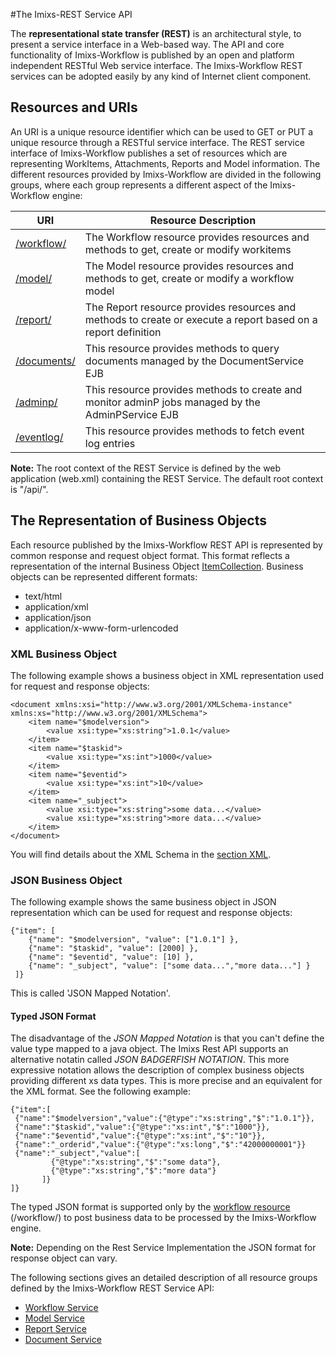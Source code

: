 #The Imixs-REST Service API

The **representational state transfer (REST)** is an architectural style, to present a service interface in a Web-based way. The API and core functionality of Imixs-Workflow is published by an open and platform independent RESTful Web service interface. The Imixs-Workflow REST services can be adopted easily by any kind of Internet client component.
 
## Resources and URIs
An URI is a unique resource identifier which can be used to GET or PUT a unique resource through a RESTful service interface.
The REST service interface of Imixs-Workflow publishes a set of resources which are representing  WorkItems, Attachments, Reports and Model information.
The different resources provided by Imixs-Workflow are divided in the following groups, where each group represents a different aspect of the Imixs-Workflow engine:

| URI                       | Resource Description                              | 
|---------------------------|---------------------------------------------------| 
| [/workflow/](./workflowservice.html) | The Workflow resource provides resources and methods to get, create or modify workitems       |
| [/model/](./modelservice.html)       | The Model resource provides resources and methods to get, create or modify a workflow model|
| [/report/](./reportservice.html)     | The Report resource provides resources and methods to create or execute a report based on a report definition|
| [/documents/](./documentservice.html)     | This resource provides methods to query documents managed by the DocumentService EJB |
| [/adminp/](./adminp.html)     | This resource provides methods to create and monitor adminP jobs managed by the AdminPService EJB |
| [/eventlog/](./eventlogservice.html)     | This resource provides methods to fetch event log entries |

 
<strong>Note:</strong> The root context of the REST Service is defined by the web application (web.xml) containing the REST Service. The default root context is "/api/".

## The Representation of Business Objects
Each resource published by the Imixs-Workflow REST API is represented by common response and request object format. This format reflects a representation of the internal Business Object [ItemCollection](../core/itemcollection.html). Business objects can be represented different formats:
 
 * text/html
 * application/xml
 * application/json
 * application/x-www-form-urlencoded

### XML Business Object

The following example shows a business object in XML representation used for request and response objects:

	<document xmlns:xsi="http://www.w3.org/2001/XMLSchema-instance" xmlns:xs="http://www.w3.org/2001/XMLSchema">
		<item name="$modelversion">
			<value xsi:type="xs:string">1.0.1</value>
		</item>
		<item name="$taskid">
			<value xsi:type="xs:int">1000</value>
		</item>
		<item name="$eventid">
			<value xsi:type="xs:int">10</value>
		</item>
		<item name="_subject">
			<value xsi:type="xs:string">some data...</value>
			<value xsi:type="xs:string">more data...</value>
		</item>
	</document>

You will find details about the XML Schema in the [section XML](../core/xml/index.html).

### JSON Business Object

The following example shows the same business object in JSON representation which can be used for request and response objects:

    {"item": [
        {"name": "$modelversion", "value": ["1.0.1"] },
        {"name": "$taskid", "value": [2000] },
        {"name": "$eventid", "value": [10] },
        {"name": "_subject", "value": ["some data...","more data..."] }
     ]}

This is called 'JSON Mapped Notation'.      

#### Typed JSON Format

The disadvantage of the _JSON Mapped Notation_ is that you can't define the value type mapped to a java object. The Imixs Rest API supports an alternative notatin called _JSON BADGERFISH NOTATION_. This more expressive notation allows the description of complex business objects providing different xs data types. This is more precise and an equivalent for the XML format. See the following example: 

    {"item":[
     {"name":"$modelversion","value":{"@type":"xs:string","$":"1.0.1"}},
     {"name":"$taskid","value":{"@type":"xs:int","$":"1000"}}, 
     {"name":"$eventid","value":{"@type":"xs:int","$":"10"}}, 
     {"name":"_orderid","value":{"@type":"xs:long","$":"42000000001"}}
     {"name":"_subject","value":[
             {"@type":"xs:string","$":"some data"},
             {"@type":"xs:string","$":"more data"}
           ]}
    ]}  

The typed JSON format is supported only by the [workflow resource](workflowservice.html) (/workflow/) to post business data to be processed by the Imixs-Workflow engine.
     
**Note:** Depending on the Rest Service Implementation the JSON format for response object can vary. 



	
The following sections gives an detailed description of all resource groups defined by the Imixs-Workflow REST Service API:
 
 
  * [Workflow Service](./workflowservice.html)
  * [Model Service](./modelservice.html) 
  * [Report Service](./reportservice.html) 
  * [Document Service](./documentservice.html) 
    